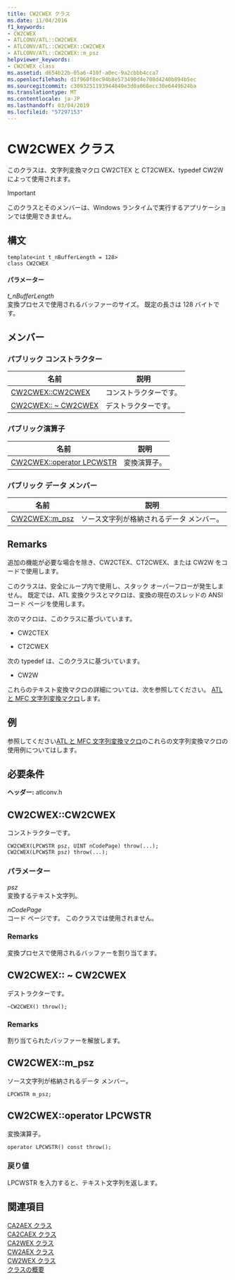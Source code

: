 ```yaml
---
title: CW2CWEX クラス
ms.date: 11/04/2016
f1_keywords:
- CW2CWEX
- ATLCONV/ATL::CW2CWEX
- ATLCONV/ATL::CW2CWEX::CW2CWEX
- ATLCONV/ATL::CW2CWEX::m_psz
helpviewer_keywords:
- CW2CWEX class
ms.assetid: d654b22b-05a6-410f-a0ec-9a2cbbb4cca7
ms.openlocfilehash: d1f960f8ec94b8e573490d4e708d4240b894b5ec
ms.sourcegitcommit: c3093251193944840e3d0a068ecc30e6449624ba
ms.translationtype: MT
ms.contentlocale: ja-JP
ms.lasthandoff: 03/04/2019
ms.locfileid: "57297153"
---
```

# <a name="cw2cwex-class"></a>CW2CWEX クラス

このクラスは、文字列変換マクロ CW2CTEX と CT2CWEX、typedef CW2W によって使用されます。

> [!IMPORTANT]
>  このクラスとそのメンバーは、Windows ランタイムで実行するアプリケーションでは使用できません。

## <a name="syntax"></a>構文

```
template<int t_nBufferLength = 128>
class CW2CWEX
```

#### <a name="parameters"></a>パラメーター

*t_nBufferLength*<br/>
変換プロセスで使用されるバッファーのサイズ。 既定の長さは 128 バイトです。

## <a name="members"></a>メンバー

### <a name="public-constructors"></a>パブリック コンストラクター

|名前|説明|
|----------|-----------------|
|[CW2CWEX::CW2CWEX](#cw2cwex)|コンストラクターです。|
|[CW2CWEX:: ~ CW2CWEX](#dtor)|デストラクターです。|

### <a name="public-operators"></a>パブリック演算子

|名前|説明|
|----------|-----------------|
|[CW2CWEX::operator LPCWSTR](#operator_lpcwstr)|変換演算子。|

### <a name="public-data-members"></a>パブリック データ メンバー

|名前|説明|
|----------|-----------------|
|[CW2CWEX::m_psz](#m_psz)|ソース文字列が格納されるデータ メンバー。|

## <a name="remarks"></a>Remarks

追加の機能が必要な場合を除き、CW2CTEX、CT2CWEX、または CW2W をコードで使用します。

このクラスは、安全にループ内で使用し、スタック オーバーフローが発生しません。 既定では、ATL 変換クラスとマクロは、変換の現在のスレッドの ANSI コード ページを使用します。

次のマクロは、このクラスに基づいています。

- CW2CTEX

- CT2CWEX

次の typedef は、このクラスに基づいています。

- CW2W

これらのテキスト変換マクロの詳細については、次を参照してください。 [ATL と MFC 文字列変換マクロ](string-conversion-macros.md)します。

## <a name="example"></a>例

参照してください[ATL と MFC 文字列変換マクロ](string-conversion-macros.md)のこれらの文字列変換マクロの使用例についてはします。

## <a name="requirements"></a>必要条件

**ヘッダー:** atlconv.h

##  <a name="cw2cwex"></a>  CW2CWEX::CW2CWEX

コンストラクターです。

```
CW2CWEX(LPCWSTR psz, UINT nCodePage) throw(...);
CW2CWEX(LPCWSTR psz) throw(...);
```

### <a name="parameters"></a>パラメーター

*psz*<br/>
変換するテキスト文字列。

*nCodePage*<br/>
コード ページです。 このクラスでは使用されません。

### <a name="remarks"></a>Remarks

変換プロセスで使用されるバッファーを割り当てます。

##  <a name="dtor"></a>  CW2CWEX:: ~ CW2CWEX

デストラクターです。

```
~CW2CWEX() throw();
```

### <a name="remarks"></a>Remarks

割り当てられたバッファーを解放します。

##  <a name="m_psz"></a>  CW2CWEX::m_psz

ソース文字列が格納されるデータ メンバー。

```
LPCWSTR m_psz;
```

##  <a name="operator_lpcwstr"></a>  CW2CWEX::operator LPCWSTR

変換演算子。

```
operator LPCWSTR() const throw();
```

### <a name="return-value"></a>戻り値

LPCWSTR を入力すると、テキスト文字列を返します。

## <a name="see-also"></a>関連項目

[CA2AEX クラス](../../atl/reference/ca2aex-class.md)<br/>
[CA2CAEX クラス](../../atl/reference/ca2caex-class.md)<br/>
[CA2WEX クラス](../../atl/reference/ca2wex-class.md)<br/>
[CW2AEX クラス](../../atl/reference/cw2aex-class.md)<br/>
[CW2WEX クラス](../../atl/reference/cw2wex-class.md)<br/>
[クラスの概要](../../atl/atl-class-overview.md)
